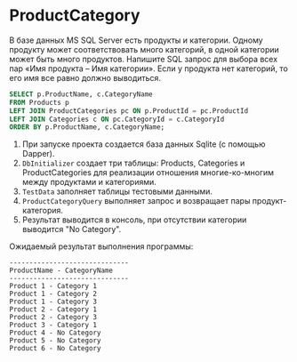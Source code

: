 # ProductCategory

В базе данных MS SQL Server есть продукты и категории. Одному продукту может соответствовать много категорий, в одной категории может быть много продуктов. Напишите SQL запрос для выбора всех пар «Имя продукта – Имя категории». Если у продукта нет категорий, то его имя все равно должно выводиться.

```sql
SELECT p.ProductName, c.CategoryName
FROM Products p
LEFT JOIN ProductCategories pc ON p.ProductId = pc.ProductId
LEFT JOIN Categories c ON pc.CategoryId = c.CategoryId
ORDER BY p.ProductName, c.CategoryName;
```

1. При запуске проекта создается база данных Sqlite (с помощью Dapper).
2. `DbInitializer` создает три таблицы: Products, Categories и ProductCategories для реализации отношения многие-ко-многим между продуктами и категориями.
3. `TestData` заполняет таблицы тестовыми данными. 
4. `ProductCategoryQuery` выполняет запрос и возвращает пары продукт-категория.
5. Результат выводится в консоль, при отсутствии категории выводится "No Category".

Ожидаемый результат выполнения программы:
```
------------------------------
ProductName - CategoryName
------------------------------
Product 1 - Category 1
Product 1 - Category 2
Product 1 - Category 3
Product 2 - Category 1
Product 2 - Category 3
Product 3 - Category 1
Product 4 - No Category
Product 5 - No Category
Product 6 - No Category
```

          
